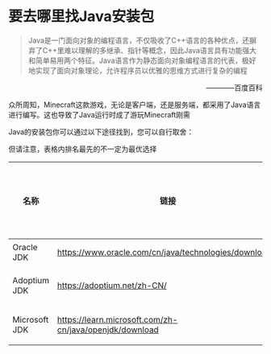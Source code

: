 # 要去哪里找Java安装包

> Java是一门面向对象的编程语言，不仅吸收了C++语言的各种优点，还摒弃了C++里难以理解的多继承、指针等概念，因此Java语言具有功能强大和简单易用两个特征。Java语言作为静态面向对象编程语言的代表，极好地实现了面向对象理论，允许程序员以优雅的思维方式进行复杂的编程

<p style="text-align: right;">————百度百科</p>

众所周知，Minecraft这款游戏，无论是客户端，还是服务端，都采用了Java语言进行编写。这也导致了Java运行时成了游玩Minecraft刚需

Java的安装包你可以通过以下途径找到，您可以自行取舍：

但请注意，表格内排名最先的不一定为最优选择

|名称|链接|下载速度|需要登录/注册|
|---|---|---|---|
|Oracle JDK|<https://www.oracle.com/cn/java/technologies/downloads/>|适中|需要|
|Adoptium JDK|<https://adoptium.net/zh-CN/>|慢|不需要|
|Microsoft JDK|<https://learn.microsoft.com/zh-cn/java/openjdk/download>|适中|不需要|
